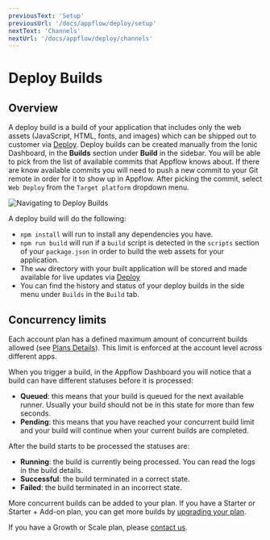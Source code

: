 ```yaml
---
previousText: 'Setup'
previousUrl: '/docs/appflow/deploy/setup'
nextText: 'Channels'
nextUrl: '/docs/appflow/deploy/channels'
---
```


# Deploy Builds

## Overview

A deploy build is a build of your application that includes only the web assets (JavaScript, HTML, fonts, and images) which can be shipped out to customer via [Deploy](/docs/appflow/deploy/intro). Deploy builds can be created manually from the Ionic Dashboard, in the **Builds** section under **Build** in the sidebar. You will be able to pick from the list of available commits that Appflow knows about. If there are know available commits you will need to push a new commit to your Git remote in order for it to show up in Appflow. After picking the commit, select `Web Deploy` from the `Target platform` dropdown menu.

![Navigating to Deploy Builds](/docs/assets/img/appflow/deploy-builds-create-location.png)

A deploy build will do the following:

* `npm install` will run to install any dependencies you have.
* `npm run build` will run if a `build` script is detected in the `scripts` section of your `package.json` in order to build the web assets for your application.
* The `www` directory with your built application will be stored and made available for live updates via [Deploy](/docs/appflow/deploy/intro)
* You can find the history and status of your deploy builds in the side menu under `Builds` in the `Build` tab.

## Concurrency limits

Each account plan has a defined maximum amount of concurrent builds allowed (see [Plans Details](/pricing)). This limit is enforced at the account level across different apps.

When you trigger a build, in the Appflow Dashboard you will notice that a build can have different statuses before it is processed:

* **Queued**: this means that your build is queued for the next available runner. Usually your build should not be in this state for more than few seconds.
* **Pending**: this means that you have reached your concurrent build limit and your build will continue when your current builds are completed.

After the build starts to be processed the statuses are:

* **Running**: the build is currently being processed. You can read the logs in the build details.
* **Successful**: the build terminated in a correct state.
* **Failed**: the build terminated in an incorrect state.

More concurrent builds can be added to your plan. If you have a Starter or Starter + Add-on plan, you can get more builds by [upgrading your plan](https://dashboard.ionicframework.com/settings/billing).

If you have a Growth or Scale plan, please [contact us](https://ionic.zendesk.com/hc/en-us/requests/new).